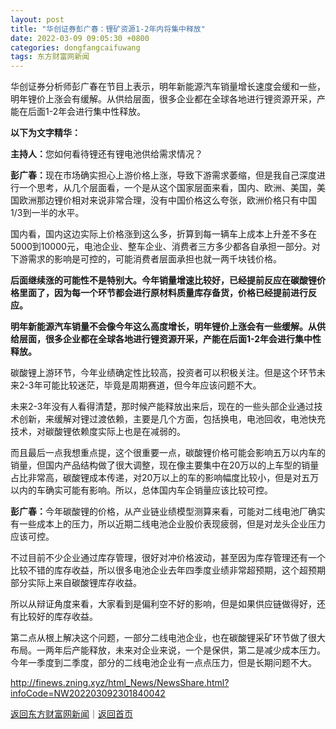 ```yaml
---
layout: post
title: "华创证券彭广春：锂矿资源1-2年内将集中释放"
date: 2022-03-09 09:05:30 +0800
categories: dongfangcaifuwang
tags: 东方财富网新闻
---
```

<p>华创证券分析师彭广春在节目上表示，明年新能源汽车销量增长速度会缓和一些，明年锂价上涨会有缓解。从供给层面，很多企业都在全球各地进行锂资源开采，产能在后面1-2年会进行集中性释放。</p>
 <p><strong>以下为文字精华：</strong></p>
 <p><strong>主持人：</strong>您如何看待锂还有锂电池供给需求情况？</p>
 <p><strong>彭广春：</strong>现在市场确实担心上游价格上涨，导致下游需求萎缩，但是我自己深度进行一个思考，从几个层面看，一个是从这个国家层面来看，国内、欧洲、美国，美国欧洲那边锂价相对来说非常合理，没有中国价格这么夸张，欧洲价格只有中国1/3到一半的水平。</p>
 <p>国内看，国内这边实际上价格涨到这么多，折算到每一辆车上成本上升差不多在5000到10000元，电池企业、整车企业、消费者三方多少都各自承担一部分。对下游需求的影响是可控的，可能消费者层面承担也就一两千块钱价格。</p>
 <p><strong>后面继续涨的可能性不是特别大。今年销量增速比较好，已经提前反应在碳酸锂价格里面了，因为每一个环节都会进行原材料质量库存备货，价格已经提前进行反应。</strong></p>
 <p><strong>明年新能源汽车销量不会像今年这么高度增长，明年锂价上涨会有一些缓解。从供给层面，很多企业都在全球各地进行锂资源开采，产能在后面</strong><strong>1-2</strong><strong>年会进行集中性释放。</strong></p>
 <p>碳酸锂上游环节，今年业绩确定性比较高，投资者可以积极关注。但是这个环节未来2-3年可能比较迷茫，毕竟是周期赛道，但今年应该问题不大。</p>
 <p>未来2-3年没有人看得清楚，那时候产能释放出来后，现在的一些头部企业通过技术创新，来缓解对锂过渡依赖，主要是几个方面，包括换电，电池回收，电池快充技术，对碳酸锂依赖度实际上也是在减弱的。</p>
 <p>而且最后一点我想重点提，这个很重要一点，碳酸锂价格可能会影响五万以内车的销量，但国内产品结构做了很大调整，现在像主要集中在20万以的上车型的销量占比非常高，碳酸锂成本传递，对20万以上的车的影响幅度比较小，但是对五万以内的车确实可能有影响。所以，总体国内车企销量应该比较可控。</p>
 <p><strong>彭广春：</strong>今年碳酸锂的价格，从产业链业绩模型测算来看，可能对二线电池厂确实有一些成本上的压力，所以近期二线电池企业股价表现疲弱，但是对龙头企业压力应该可控。</p>
 <p>不过目前不少企业通过库存管理，很好对冲价格波动，甚至因为库存管理还有一个比较不错的库存收益，所以很多电池企业去年四季度业绩非常超预期，这个超预期部分实际上来自碳酸锂库存收益。</p>
 <p>所以从辩证角度来看，大家看到是偏利空不好的影响，但是如果供应链做得好，还有比较好的库存收益。</p>
 <p>第二点从根上解决这个问题，一部分二线电池企业，也在碳酸锂采矿环节做了很大布局。一两年后产能释放，未来对企业来说，一个是保供，第二是减少成本压力。今年一季度到二季度，部分的二线电池企业有一点点压力，但是长期问题不大。</p>

<http://finews.zning.xyz/html_News/NewsShare.html?infoCode=NW202203092301840042>

[返回东方财富网新闻](//finews.withounder.com/category/dongfangcaifuwang.html)｜[返回首页](//finews.withounder.com/)